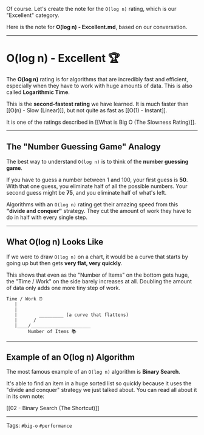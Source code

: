 Of course. Let's create the note for the `O(log n)` rating, which is our "Excellent" category.

Here is the note for **O(log n) - Excellent.md**, based on our conversation.

---

# O(log n) - Excellent 🏆

The **O(log n)** rating is for algorithms that are incredibly fast and efficient, especially when they have to work with huge amounts of data. This is also called **Logarithmic Time**.

This is the **second-fastest rating** we have learned. It is much faster than [[O(n) - Slow (Linear)]], but not quite as fast as [[O(1) - Instant]].

It is one of the ratings described in [[What is Big O (The Slowness Rating)]].

---

## The "Number Guessing Game" Analogy

The best way to understand `O(log n)` is to think of the **number guessing game**.

If you have to guess a number between 1 and 100, your first guess is **50**. With that one guess, you eliminate half of all the possible numbers. Your second guess might be **75**, and you eliminate half of what's left.

Algorithms with an `O(log n)` rating get their amazing speed from this **"divide and conquer"** strategy. They cut the amount of work they have to do in half with every single step.

---

## What O(log n) Looks Like

If we were to draw `O(log n)` on a chart, it would be a curve that starts by going up but then gets **very flat, very quickly**.

This shows that even as the "Number of Items" on the bottom gets huge, the "Time / Work" on the side barely increases at all. Doubling the amount of data only adds one more tiny step of work.

```
Time / Work ⏰
   |
   |
   |        _________ (a curve that flattens)
   |      /
   |____/______________________
        Number of Items 📚
```

---

## Example of an O(log n) Algorithm

The most famous example of an `O(log n)` algorithm is **Binary Search**.

It's able to find an item in a huge sorted list so quickly because it uses the "divide and conquer" strategy we just talked about. You can read all about it in its own note:

[[02 - Binary Search (The Shortcut)]]

---

Tags: `#big-o` `#performance`